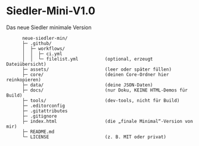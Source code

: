 # Siedler-Mini-V1.0
Das neue Siedler minimale Version


          neue-siedler-min/
          ├─ .github/
          │  ├─ workflows/
          │  │  ├─ ci.yml
          │  │  └─ filelist.yml          (optional, erzeugt Dateiübersicht)
          ├─ assets/                     (leer oder später füllen)
          ├─ core/                       (deinen Core-Ordner hier reinkopieren)
          ├─ data/                       (deine JSON-Daten)
          ├─ docs/                       (nur Doku, KEINE HTML-Demos für Build)
          ├─ tools/                      (dev-tools, nicht für Build)
          ├─ .editorconfig
          ├─ .gitattributes
          ├─ .gitignore
          ├─ index.html                  (die „finale Minimal“-Version von mir)
          ├─ README.md
          └─ LICENSE                     (z. B. MIT oder privat)
